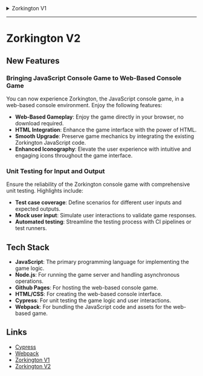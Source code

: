 <details>
<summary>Zorkington V1</summary>

# Zorkington V1
![zork game west of house splash screen](https://res.cloudinary.com/btvca/image/upload/v1623935793/zork-west-of-house_ugpgww.jpg "Zork, West of House")

[The game Zork](https://en.wikipedia.org/wiki/Zork) was not the first text adventure game, but it was the first to achieve commercial success.

In this project, you will create a version of Zork born from your own beautiful mind. In our example case, it's one that takes place in the faraway kingdom of Burlington, Vermont. Feel free to use it as well :)

## Features
- **Introductory Text Display**: Displays an introductory text when the game starts.
- **User Input Handling**: Handles user input and provides appropriate responses.
  - Unrecognized commands result in a specific message.
- **Item Interaction**: Players can interact with items, such as reading signs.
- **Immovable Objects**: Some objects cannot be taken, and the game will notify the player.
- **Locked Doors**: Doors may be locked, requiring a code to unlock.
- **Puzzle Solving**: Players can solve puzzles to progress to the next room.
- **Room Descriptions**: Provides detailed descriptions of the rooms.
- **Inventory Management**: Players can pick up, drop, and view items in their inventory.
- **Room Connections**: Multiple rooms with unique connections, puzzles, and inventories.

## Tech Stack
- **JavaScript**: The primary programming language for implementing the game logic.
- **Node.js**: For running the game server and handling asynchronous operations.
- **Terminal**: For handling command-line prompts and user inputs.

## Links

* <https://en.wikipedia.org/wiki/Zork>
* <https://classicreload.com/zork-i.html> - Play Original Zork here!
* <http://mentalfloss.com/article/29885/eaten-grue-brief-history-zork>
* [Zork running in a web browser on an IBM 5050 PC emulator written in JavaScript.](https://www.pcjs.org/disks/pcx86/games/infocom/zork1/)
</details>

<!-- <details>
<summary>Zorkington V2</summary> -->


___

# Zorkington V2

## New Features

### Bringing JavaScript Console Game to Web-Based Console Game

You can now experience Zorkington, the JavaScript console game, in a web-based console environment. Enjoy the following features:

- **Web-Based Gameplay**: Enjoy the game directly in your browser, no download required.
- **HTML Integration**: Enhance the game interface with the power of HTML.
- **Smooth Upgrade**: Preserve game mechanics by integrating the existing Zorkington JavaScript code.
- **Enhanced Iconography**: Elevate the user experience with intuitive and engaging icons throughout the game interface.

### Unit Testing for Input and Output

Ensure the reliability of the Zorkington console game with comprehensive unit testing. Highlights include:

- **Test case coverage**: Define scenarios for different user inputs and expected outputs.
- **Mock user input**: Simulate user interactions to validate game responses.
- **Automated testing**: Streamline the testing process with CI pipelines or test runners.

## Tech Stack
- **JavaScript**: The primary programming language for implementing the game logic.
- **Node.js**: For running the game server and handling asynchronous operations.
- **Github Pages**: For hosting the web-based console game.
- **HTML/CSS**: For creating the web-based console interface.
- **Cypress**: For unit testing the game logic and user interactions.
- **Webpack**: For bundling the JavaScript code and assets for the web-based game.

## Links
- [Cypress](https://www.cypress.io/)
- [Webpack](https://webpack.js.org/)
- [Zorkington V1](https://github.com/uprighted-learners/zorkington-aidanho1188/releases/tag/v1.0)
- [Zorkington V2](https://uprighted-learners.github.io/zorkington-aidanho1188/)



<!-- </details> -->